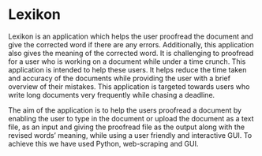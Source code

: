 # Lexikon

Lexikon is an application which helps the user proofread the document and give the corrected word if there are any errors. Additionally, this application also gives the meaning of the corrected word.
It is challenging to proofread for a user who is working on a document while under a time crunch. This application is intended to help these users. It helps reduce the time taken and accuracy of the documents while providing the user with a brief overview of their mistakes.
This application is targeted towards users who write long documents very frequently while chasing a deadline.

The aim of the application is to help the users proofread a document by enabling the user to type in the document or upload the document as a text file, as an input and giving the proofread file as the output along with the revised words’ meaning, while using a user friendly and interactive  GUI.
To achieve this we have used Python, web-scraping and GUI.




